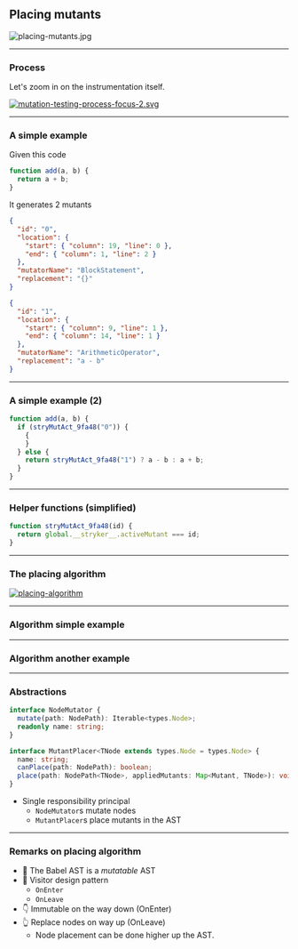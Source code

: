<!-- .slide: class="is-fancy2" -->

## Placing mutants

![placing-mutants.jpg](/img/placing-mutants.jpg)

---

### Process

Let's zoom in on the instrumentation itself.

[![mutation-testing-process-focus-2.svg](img/mutation-testing-process-focus-2.svg)](https://mermaid-js.github.io/mermaid-live-editor/edit/#eyJjb2RlIjoiZ3JhcGggTFJcbiAgICBBKChTdGFydCkpIC0tPiBCKDEuIFByZXBhcmUpXG4gICAgQiAtLT4gQygyLiBDb2RlIGluc3RydW1lbnRhdGlvbilcbiAgICBDIC0tPiBEKDMuIERyeSBydW4pXG4gICAgRCAtLT4gRXtTdWNjZXNzP31cbiAgICBFIC0tPnxZZXN8IEYoNC4gTXV0YXRpb24gdGVzdGluZylcbiAgICBFIC0tPnxOb3wgSCgoZW5kKSlcbiAgICBGIC0tPiBIXG4gICAgc3R5bGUgRiBmaWxsOiNmZjBcblxuIiwibWVybWFpZCI6IntcbiAgXCJ0aGVtZVwiOiBcImRlZmF1bHRcIlxufSIsInVwZGF0ZUVkaXRvciI6ZmFsc2UsImF1dG9TeW5jIjp0cnVlLCJ1cGRhdGVEaWFncmFtIjpmYWxzZX0) <!-- .element target="_blank" -->

---

### A simple example

Given this code

```js
function add(a, b) {
  return a + b;
}
```

It generates 2 mutants

<!-- .element class="fragment" data-fragment-index="0" -->

<div>
<div class="row text-sm">

```json
{
  "id": "0",
  "location": {
    "start": { "column": 19, "line": 0 },
    "end": { "column": 1, "line": 2 }
  },
  "mutatorName": "BlockStatement",
  "replacement": "{}"
}
```

```json
{
  "id": "1",
  "location": {
    "start": { "column": 9, "line": 1 },
    "end": { "column": 14, "line": 1 }
  },
  "mutatorName": "ArithmeticOperator",
  "replacement": "a - b"
}
```

</div>
</div>

<!-- .element class="fragment" data-fragment-index="0" -->

---

### A simple example (2)

```js [0-300|2-4|6]
function add(a, b) {
  if (stryMutAct_9fa48("0")) {
    {
    }
  } else {
    return stryMutAct_9fa48("1") ? a - b : a + b;
  }
}
```

---

### Helper functions (simplified)

<div class="text-sm">

```js
function stryMutAct_9fa48(id) {
  return global.__stryker__.activeMutant === id;
}
```

</div>

---

### The placing algorithm

[![placing-algorithm](/img/placing-algorithm.svg)](https://mermaid-js.github.io/mermaid-live-editor/edit/#eyJjb2RlIjoiZmxvd2NoYXJ0IFRCXG4gICAgXG4gICAgc3ViZ3JhcGggZmlsZXMgW0ZvciBlYWNoIGZpbGVdXG4gICAgZGlyZWN0aW9uIExSXG5cbiAgICBBKChzdGFydCkpLS0-QihQYXJzZSlcbiAgICBCIC0tIEFTVCBOb2RlIC0tPiBUcmFuc2Zvcm1cbiAgICBUcmFuc2Zvcm0gLS0-IEQoUHJpbnQgdG8gZmlsZSlcblxuICAgICAgICBzdWJncmFwaCBUcmFuc2Zvcm0gW0ZvciBlYWNoIEFTVCBub2RlXVxuXG4gICAgICAgIEMxKE5vZGUpIC0tIEdlbmVyYXRlIG11dGFudHMgLS0-IEMyKE11dGFudHMpXG4gICAgICAgIEMyIC0tRmluZCBwbGFjZW1lbnQgbm9kZSAtLT4gQzMoUGxhY2VtZW50IG5vZGUpXG4gICAgICAgIEMzIC0tQXBwbHkgbXV0YW50cy0tPkM0KEFwcGxpZWQgbXV0YW50cylcbiAgICAgICAgQzQgLS1QbGFjZSBtdXRhbnRzLS0-QzUoTXV0YXRlZCBub2RlKVxuXG4gICAgICAgIGVuZFxuXG4gICAgZW5kXG5cbiAgICBZKChzdGFydCkpIC0tIEZpbGVzIC0tPiBmaWxlc1xuICAgIGZpbGVzIC0tIEZpbGVzIC0tPiBaKChlbmQpKSIsIm1lcm1haWQiOiJ7XG4gIFwidGhlbWVcIjogXCJkZWZhdWx0XCJcbn0iLCJ1cGRhdGVFZGl0b3IiOmZhbHNlLCJhdXRvU3luYyI6dHJ1ZSwidXBkYXRlRGlhZ3JhbSI6ZmFsc2V9)

<!-- .element target="_blank" -->

---

### Algorithm simple example

<stryker-instrumenter-explainer>

<div class="code" style="display: none">

```js
function add(a, b) {
  return a + b;
}
```

</div>

<div class="mutants"  style="display: none">

```json
[
  {
    "fileName": "example.js",
    "id": "0",
    "location": {
      "start": {
        "column": 20,
        "line": 1
      },
      "end": {
        "column": 1,
        "line": 3
      }
    },
    "mutatorName": "BlockStatement",
    "replacement": "{}"
  },
  {
    "fileName": "example.js",
    "id": "1",
    "location": {
      "start": {
        "column": 9,
        "line": 2
      },
      "end": {
        "column": 14,
        "line": 2
      }
    },
    "mutatorName": "ArithmeticOperator",
    "replacement": "a - b"
  }
]
```

</div>

<div class="placementActions"  style="display: none">

```json
[
  {
    "placer": "expressionMutantPlacer",
    "type": "BinaryExpression",
    "location": {
      "start": {
        "line": 2,
        "column": 9
      },
      "end": {
        "line": 2,
        "column": 14
      }
    },
    "replacement": {
      "type": "ConditionalExpression",
      "test": {
        "type": "CallExpression",
        "callee": {
          "type": "Identifier",
          "name": "stryMutAct_9fa48"
        },
        "arguments": [
          {
            "type": "StringLiteral",
            "value": "1"
          }
        ]
      },
      "consequent": {
        "type": "BinaryExpression",
        "operator": "-",
        "left": {
          "type": "Identifier",
          "start": 31,
          "end": 32,
          "loc": {
            "start": {
              "line": 2,
              "column": 9
            },
            "end": {
              "line": 2,
              "column": 10
            },
            "identifierName": "a"
          },
          "name": "a"
        },
        "right": {
          "type": "Identifier",
          "start": 35,
          "end": 36,
          "loc": {
            "start": {
              "line": 2,
              "column": 13
            },
            "end": {
              "line": 2,
              "column": 14
            },
            "identifierName": "b"
          },
          "name": "b"
        },
        "loc": {
          "start": {
            "line": 2,
            "column": 9
          },
          "end": {
            "line": 2,
            "column": 14
          }
        }
      },
      "alternate": {
        "type": "SequenceExpression",
        "expressions": [
          {
            "type": "CallExpression",
            "callee": {
              "type": "Identifier",
              "name": "stryCov_9fa48"
            },
            "arguments": [
              {
                "type": "StringLiteral",
                "value": "1"
              }
            ]
          },
          {
            "type": "BinaryExpression",
            "start": 31,
            "end": 36,
            "loc": {
              "start": {
                "line": 2,
                "column": 9
              },
              "end": {
                "line": 2,
                "column": 14
              }
            },
            "left": {
              "type": "Identifier",
              "start": 31,
              "end": 32,
              "loc": {
                "start": {
                  "line": 2,
                  "column": 9
                },
                "end": {
                  "line": 2,
                  "column": 10
                },
                "identifierName": "a"
              },
              "name": "a"
            },
            "operator": "+",
            "right": {
              "type": "Identifier",
              "start": 35,
              "end": 36,
              "loc": {
                "start": {
                  "line": 2,
                  "column": 13
                },
                "end": {
                  "line": 2,
                  "column": 14
                },
                "identifierName": "b"
              },
              "name": "b"
            }
          }
        ]
      }
    }
  },
  {
    "placer": "statementMutantPlacer",
    "type": "BlockStatement",
    "location": {
      "start": {
        "line": 1,
        "column": 20
      },
      "end": {
        "line": 3,
        "column": 1
      }
    },
    "replacement": {
      "type": "BlockStatement",
      "body": [
        {
          "type": "IfStatement",
          "test": {
            "type": "CallExpression",
            "callee": {
              "type": "Identifier",
              "name": "stryMutAct_9fa48"
            },
            "arguments": [
              {
                "type": "StringLiteral",
                "value": "0"
              }
            ]
          },
          "consequent": {
            "type": "BlockStatement",
            "body": [
              {
                "type": "BlockStatement",
                "body": [],
                "directives": []
              }
            ],
            "directives": []
          },
          "alternate": {
            "type": "BlockStatement",
            "body": [
              {
                "type": "ExpressionStatement",
                "expression": {
                  "type": "SequenceExpression",
                  "expressions": [
                    {
                      "type": "CallExpression",
                      "callee": {
                        "type": "Identifier",
                        "name": "stryCov_9fa48"
                      },
                      "arguments": [
                        {
                          "type": "StringLiteral",
                          "value": "0"
                        }
                      ]
                    }
                  ]
                }
              },
              {
                "type": "ReturnStatement",
                "start": 24,
                "end": 36,
                "loc": {
                  "start": {
                    "line": 2,
                    "column": 2
                  },
                  "end": {
                    "line": 2,
                    "column": 14
                  }
                },
                "argument": {
                  "type": "ConditionalExpression",
                  "test": {
                    "type": "CallExpression",
                    "callee": {
                      "type": "Identifier",
                      "name": "stryMutAct_9fa48"
                    },
                    "arguments": [
                      {
                        "type": "StringLiteral",
                        "value": "1"
                      }
                    ]
                  },
                  "consequent": {
                    "type": "BinaryExpression",
                    "operator": "-",
                    "left": {
                      "type": "Identifier",
                      "start": 31,
                      "end": 32,
                      "loc": {
                        "start": {
                          "line": 2,
                          "column": 9
                        },
                        "end": {
                          "line": 2,
                          "column": 10
                        },
                        "identifierName": "a"
                      },
                      "name": "a"
                    },
                    "right": {
                      "type": "Identifier",
                      "start": 35,
                      "end": 36,
                      "loc": {
                        "start": {
                          "line": 2,
                          "column": 13
                        },
                        "end": {
                          "line": 2,
                          "column": 14
                        },
                        "identifierName": "b"
                      },
                      "name": "b"
                    },
                    "loc": {
                      "start": {
                        "line": 2,
                        "column": 9
                      },
                      "end": {
                        "line": 2,
                        "column": 14
                      }
                    }
                  },
                  "alternate": {
                    "type": "SequenceExpression",
                    "expressions": [
                      {
                        "type": "CallExpression",
                        "callee": {
                          "type": "Identifier",
                          "name": "stryCov_9fa48"
                        },
                        "arguments": [
                          {
                            "type": "StringLiteral",
                            "value": "1"
                          }
                        ]
                      },
                      {
                        "type": "BinaryExpression",
                        "start": 31,
                        "end": 36,
                        "loc": {
                          "start": {
                            "line": 2,
                            "column": 9
                          },
                          "end": {
                            "line": 2,
                            "column": 14
                          }
                        },
                        "left": {
                          "type": "Identifier",
                          "start": 31,
                          "end": 32,
                          "loc": {
                            "start": {
                              "line": 2,
                              "column": 9
                            },
                            "end": {
                              "line": 2,
                              "column": 10
                            },
                            "identifierName": "a"
                          },
                          "name": "a"
                        },
                        "operator": "+",
                        "right": {
                          "type": "Identifier",
                          "start": 35,
                          "end": 36,
                          "loc": {
                            "start": {
                              "line": 2,
                              "column": 13
                            },
                            "end": {
                              "line": 2,
                              "column": 14
                            },
                            "identifierName": "b"
                          },
                          "name": "b"
                        },
                        "leadingComments": null,
                        "trailingComments": null,
                        "innerComments": null
                      }
                    ]
                  },
                  "trailingComments": [],
                  "leadingComments": [],
                  "innerComments": []
                }
              }
            ],
            "directives": []
          }
        }
      ],
      "directives": []
    }
  }
]
```

</div>

</stryker-instrumenter-explainer>

---


### Algorithm another example

<stryker-instrumenter-explainer style="height: 1000px">

<div class="code" style="display: none">

```js
console.log(person?.address.street);
```

</div>
<div class="mutants"  style="display: none">

```json
[
  {
    "fileName": "example.js",
    "id": "0",
    "location": {
      "start": {
        "column": 12,
        "line": 1
      },
      "end": {
        "column": 27,
        "line": 1
      }
    },
    "mutatorName": "OptionalChaining",
    "replacement": "person.address"
  }
]
```

</div>
<div class="placementActions"  style="display: none">

```json
[
  {
    "placer": "expressionMutantPlacer",
    "type": "OptionalMemberExpression",
    "location": {
      "start": {
        "line": 1,
        "column": 12
      },
      "end": {
        "line": 1,
        "column": 34
      }
    },
    "replacement": {
      "type": "ConditionalExpression",
      "test": {
        "type": "CallExpression",
        "callee": {
          "type": "Identifier",
          "name": "stryMutAct_9fa48"
        },
        "arguments": [
          {
            "type": "StringLiteral",
            "value": "0"
          }
        ]
      },
      "consequent": {
        "type": "OptionalMemberExpression",
        "object": {
          "type": "OptionalMemberExpression",
          "object": {
            "type": "Identifier",
            "name": "person",
            "loc": {
              "start": {
                "line": 1,
                "column": 12
              },
              "end": {
                "line": 1,
                "column": 18
              },
              "identifierName": "person"
            }
          },
          "property": {
            "type": "Identifier",
            "name": "address",
            "loc": {
              "start": {
                "line": 1,
                "column": 20
              },
              "end": {
                "line": 1,
                "column": 27
              },
              "identifierName": "address"
            }
          },
          "computed": false,
          "optional": false,
          "trailingComments": [],
          "leadingComments": [],
          "innerComments": []
        },
        "property": {
          "type": "Identifier",
          "name": "street",
          "loc": {
            "start": {
              "line": 1,
              "column": 28
            },
            "end": {
              "line": 1,
              "column": 34
            },
            "identifierName": "street"
          }
        },
        "computed": false,
        "optional": false,
        "loc": {
          "start": {
            "line": 1,
            "column": 12
          },
          "end": {
            "line": 1,
            "column": 34
          }
        }
      },
      "alternate": {
        "type": "SequenceExpression",
        "expressions": [
          {
            "type": "CallExpression",
            "callee": {
              "type": "Identifier",
              "name": "stryCov_9fa48"
            },
            "arguments": [
              {
                "type": "StringLiteral",
                "value": "0"
              }
            ]
          },
          {
            "type": "OptionalMemberExpression",
            "start": 12,
            "end": 34,
            "loc": {
              "start": {
                "line": 1,
                "column": 12
              },
              "end": {
                "line": 1,
                "column": 34
              }
            },
            "object": {
              "type": "OptionalMemberExpression",
              "start": 12,
              "end": 27,
              "loc": {
                "start": {
                  "line": 1,
                  "column": 12
                },
                "end": {
                  "line": 1,
                  "column": 27
                }
              },
              "object": {
                "type": "Identifier",
                "start": 12,
                "end": 18,
                "loc": {
                  "start": {
                    "line": 1,
                    "column": 12
                  },
                  "end": {
                    "line": 1,
                    "column": 18
                  },
                  "identifierName": "person"
                },
                "name": "person"
              },
              "computed": false,
              "property": {
                "type": "Identifier",
                "start": 20,
                "end": 27,
                "loc": {
                  "start": {
                    "line": 1,
                    "column": 20
                  },
                  "end": {
                    "line": 1,
                    "column": 27
                  },
                  "identifierName": "address"
                },
                "name": "address"
              },
              "optional": true
            },
            "computed": false,
            "property": {
              "type": "Identifier",
              "start": 28,
              "end": 34,
              "loc": {
                "start": {
                  "line": 1,
                  "column": 28
                },
                "end": {
                  "line": 1,
                  "column": 34
                },
                "identifierName": "street"
              },
              "name": "street"
            },
            "optional": false
          }
        ]
      }
    }
  }
]
```

</div>

</stryker-instrumenter-explainer>

---

### Abstractions

```ts
interface NodeMutator {
  mutate(path: NodePath): Iterable<types.Node>;
  readonly name: string;
}

interface MutantPlacer<TNode extends types.Node = types.Node> {
  name: string;
  canPlace(path: NodePath): boolean;
  place(path: NodePath<TNode>, appliedMutants: Map<Mutant, TNode>): void;
}
```

- Single responsibility principal
  - `NodeMutator`s mutate nodes
  - `MutantPlacer`s place mutants in the AST

<!-- .element class="fragment" -->

---

### Remarks on placing algorithm

<emoji-list class="sm">

- 🐠 The Babel AST is a _mutatable_ AST
- 🧳 Visitor design pattern
  - `OnEnter`
  - `OnLeave`
- 👇 Immutable on the way down (OnEnter)
- 👆 Replace nodes on way up (OnLeave)
  - Node placement can be done higher up the AST.

</emoji-list>
